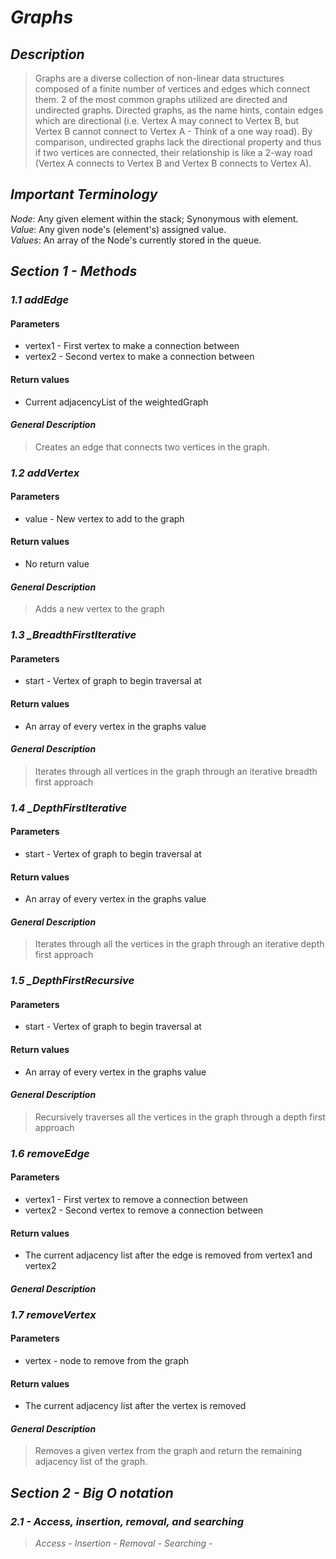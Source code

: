 # ***Graphs***
## ***Description***
> Graphs are a diverse collection of non-linear data structures composed of a finite number of vertices and edges which connect them. 2 of the most common graphs utilized are directed and undirected graphs. Directed graphs, as the name hints, contain edges which are directional (i.e. Vertex A may connect to Vertex B, but Vertex B cannot connect to Vertex A - Think of a one way road). By comparison, undirected graphs lack the directional property and thus if two vertices are connected, their relationship is like a 2-way road (Vertex A connects to Vertex B and Vertex B connects to Vertex A).

## ***Important Terminology***
  *Node*: Any given element within the stack; Synonymous with element.    
  *Value*: Any given node's (element's) assigned value.  
  *Values*: An array of the Node's currently stored in the queue.  

## ***Section 1 - Methods***

### ***1.1 addEdge***

#### Parameters
  - vertex1 - First vertex to make a connection between
  - vertex2 - Second vertex to make a connection between

#### Return values
  - Current adjacencyList of the weightedGraph

#### ***General Description***
> Creates an edge that connects two vertices in the graph.
### ***1.2 addVertex***

#### Parameters
  - value - New vertex to add to the graph

#### Return values
  - No return value

#### ***General Description***
> Adds a new vertex to the graph
### ***1.3 _BreadthFirstIterative***

#### Parameters
  - start - Vertex of graph to begin traversal at

#### Return values
  - An array of every vertex in the graphs value

#### ***General Description***
> Iterates through all vertices in the graph through an iterative breadth first approach
### ***1.4 _DepthFirstIterative***

#### Parameters
  - start - Vertex of graph to begin traversal at

#### Return values
  - An array of every vertex in the graphs value

#### ***General Description***
>  Iterates through all the vertices in the graph through an iterative depth first approach
### ***1.5 _DepthFirstRecursive***

#### Parameters
  - start - Vertex of graph to begin traversal at

#### Return values
  - An array of every vertex in the graphs value

#### ***General Description***
> Recursively traverses all the vertices in the graph through a depth first approach
### ***1.6 removeEdge***

#### Parameters
  - vertex1 - First vertex to remove a connection between
  - vertex2 - Second vertex to remove a connection between

#### Return values
  - The current adjacency list after the edge is removed from vertex1 and vertex2

#### ***General Description***
> 
### ***1.7 removeVertex***

#### Parameters
  - vertex - node to remove from the graph

#### Return values
  - The current adjacency list after the vertex is removed

#### ***General Description***
> Removes a given vertex from the graph and return the remaining adjacency list of the graph.


## ***Section 2 - Big O notation***

### ***2.1 - Access, insertion, removal, and searching***
> *Access* - 
> *Insertion* -
> *Removal* - 
> *Searching* - 
